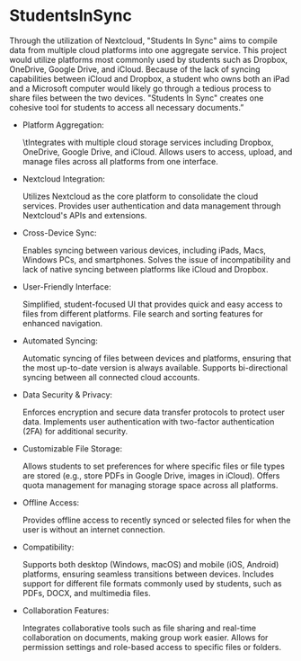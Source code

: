 # StudentsInSync

  Through the utilization of Nextcloud, "Students In Sync" aims to compile data from multiple cloud platforms into one aggregate service. This project would utilize platforms most commonly used by students such as Dropbox, OneDrive, Google Drive, and iCloud. Because of the lack of syncing capabilities between iCloud and Dropbox, a student who owns both an iPad and a Microsoft computer would likely go through a tedious process to share files between the two devices. "Students In Sync" creates one cohesive tool for students to access all necessary documents.”

* Platform Aggregation:

  \tIntegrates with multiple cloud storage services including Dropbox, OneDrive, Google Drive, and iCloud.
  Allows users to access, upload, and manage files across all platforms from one interface.

* Nextcloud Integration:

    Utilizes Nextcloud as the core platform to consolidate the cloud services.
    Provides user authentication and data management through Nextcloud's APIs and extensions.

* Cross-Device Sync:

    Enables syncing between various devices, including iPads, Macs, Windows PCs, and smartphones.
    Solves the issue of incompatibility and lack of native syncing between platforms like iCloud and Dropbox.

* User-Friendly Interface:

    Simplified, student-focused UI that provides quick and easy access to files from different platforms.
    File search and sorting features for enhanced navigation.

* Automated Syncing:

    Automatic syncing of files between devices and platforms, ensuring that the most up-to-date version is always available.
    Supports bi-directional syncing between all connected cloud accounts.

* Data Security & Privacy:

    Enforces encryption and secure data transfer protocols to protect user data.
    Implements user authentication with two-factor authentication (2FA) for additional security.

* Customizable File Storage:

    Allows students to set preferences for where specific files or file types are stored (e.g., store PDFs in Google Drive, images in iCloud).
    Offers quota management for managing storage space across all platforms.

* Offline Access:

    Provides offline access to recently synced or selected files for when the user is without an internet connection.

* Compatibility:

    Supports both desktop (Windows, macOS) and mobile (iOS, Android) platforms, ensuring seamless transitions between devices.
    Includes support for different file formats commonly used by students, such as PDFs, DOCX, and multimedia files.

* Collaboration Features:

    Integrates collaborative tools such as file sharing and real-time collaboration on documents, making group work easier.
    Allows for permission settings and role-based access to specific files or folders.
